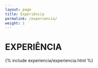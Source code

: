 ```yaml
---
layout: page
title: Experiência
permalink: /experiencia/
weight: 1
---
```


# **EXPERIÊNCIA**

<div class="row">
{% include experiencia/experiencia.html %}
</div>

